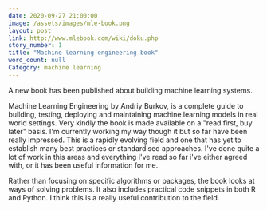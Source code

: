 ```yaml
---
date: 2020-09-27 21:00:00
image: /assets/images/mle-book.png
layout: post
link: http://www.mlebook.com/wiki/doku.php
story_number: 1
title: "Machine learning engineering book"
word_count: null
Category: machine learning
---
```


A new book has been published about building machine learning systems.

Machine Learning Engineering by Andriy Burkov, is a complete guide to building, testing, deploying and maintaining machine learning models in real world settings. Very kindly the book is made available on a "read first, buy later" basis. I'm currently working my way though it but so far have been really impressed. This is a rapidly evolving field and one that has yet to establish many best practices or standardised approaches. I've done quite a lot of work in this areas and everything I've read so far i've either agreed with, or it has been useful information for me.

Rather than focusing on specific algorithms or packages, the book looks at ways of solving problems. It also includes practical code snippets in both R and Python. I think this is a really useful contribution to the field.
